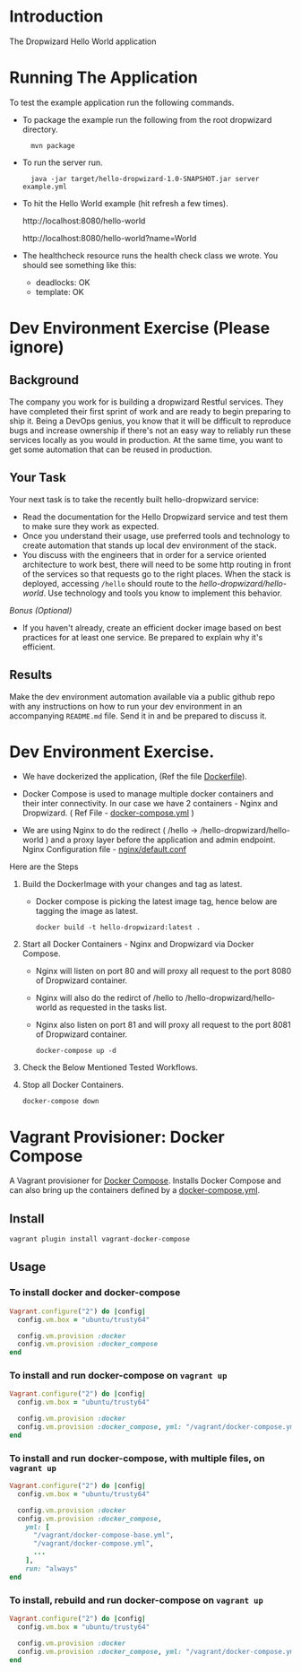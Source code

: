 # Introduction

The Dropwizard Hello World application

# Running The Application

To test the example application run the following commands.

* To package the example run the following from the root dropwizard directory.

        mvn package

* To run the server run.

        java -jar target/hello-dropwizard-1.0-SNAPSHOT.jar server example.yml

* To hit the Hello World example (hit refresh a few times).

	http://localhost:8080/hello-world

	http://localhost:8080/hello-world?name=World

* The healthcheck resource runs the health check class we wrote. You should see something like this:

  * deadlocks: OK
  * template: OK

# Dev Environment Exercise (Please ignore)

## Background
The company you work for is building a dropwizard Restful services.
They have completed their first sprint of work and are ready to begin preparing to ship it. Being a DevOps genius, you know that it will be difficult to reproduce bugs and increase  ownership if there's not an easy way to  reliably run these services locally as you would in production. At the same time, you want to get some automation that can be reused in production.

## Your Task
Your next task is to take the recently built hello-dropwizard service:

- Read the documentation for the Hello Dropwizard service and test them to make sure they work as expected.
- Once you understand their usage, use preferred tools and technology to create automation that stands up local dev environment of the stack.
- You discuss with the engineers that in order for a service oriented architecture to work best, there will need to be some http routing in front of the services so that requests go to the right places. When the stack is deployed, accessing `/hello` should route to the *hello-dropwizard/hello-world*. Use technology and tools you know to implement this behavior.

*Bonus (Optional)*
- If you haven't already, create an efficient docker image based on best practices for at least one service. Be prepared to explain why it's efficient.

## Results

Make the dev environment automation available via a public github repo with any instructions on how to run your dev environment in an accompanying `README.md` file. Send it in and be prepared to discuss it.

# Dev Environment Exercise.
* We have dockerized the application,  (Ref the file [Dockerfile](https://github.com/haroonzone/hello-dropwizard/blob/master/Dockerfile)). 
* Docker Compose is used to manage multiple docker containers and their inter connectivity. In our case we have 2 containers -  Nginx and Dropwizard.  ( Ref File - [docker-compose.yml](https://github.com/haroonzone/hello-dropwizard/blobblob/master/docker-compose.yml) )
 
* We are using Nginx to do the redirect ( /hello -> /hello-dropwizard/hello-world ) and a proxy layer before the application and admin endpoint. Nginx Configuration file - [nginx/default.conf](https://github.com/haroonzone/hello-dropwizard/blobblob/master/nginx/default.conf)

Here are the Steps

1. Build the DockerImage with your changes and tag as latest.
     - Docker compose is picking the latest image tag, hence below are tagging the image as latest. 
   
         ``` docker build -t hello-dropwizard:latest . ```


2. Start all Docker Containers  - Nginx and Dropwizard via Docker Compose.
   - Nginx will listen on port 80 and will proxy all request to the port 8080 of Dropwizard container.
   - Nginx will also do the redirct of /hello to /hello-dropwizard/hello-world  as requested in the tasks list.
   - Nginx also  listen on port 81 and will proxy all request to the port 8081 of Dropwizard container.

       ```docker-compose up -d```


3. Check the Below Mentioned Tested Workflows. 


4. Stop all Docker Containers.
   
   ```docker-compose down```

# Vagrant Provisioner: Docker Compose

A Vagrant provisioner for [Docker Compose](https://docs.docker.com/compose/). Installs Docker Compose and can also bring up the containers defined by a [docker-compose.yml](https://docs.docker.com/compose/yml/).

## Install

```bash
vagrant plugin install vagrant-docker-compose
```

## Usage
### To install docker and docker-compose

```ruby
Vagrant.configure("2") do |config|
  config.vm.box = "ubuntu/trusty64"

  config.vm.provision :docker
  config.vm.provision :docker_compose
end
```

### To install and run docker-compose on `vagrant up`

```ruby
Vagrant.configure("2") do |config|
  config.vm.box = "ubuntu/trusty64"

  config.vm.provision :docker
  config.vm.provision :docker_compose, yml: "/vagrant/docker-compose.yml", run: "always"
end
```

### To install and run docker-compose, with multiple files, on `vagrant up`

```ruby
Vagrant.configure("2") do |config|
  config.vm.box = "ubuntu/trusty64"

  config.vm.provision :docker
  config.vm.provision :docker_compose,
    yml: [
      "/vagrant/docker-compose-base.yml",
      "/vagrant/docker-compose.yml",
      ...
    ],
    run: "always"
end
```

### To install, rebuild and run docker-compose on `vagrant up`

```ruby
Vagrant.configure("2") do |config|
  config.vm.box = "ubuntu/trusty64"

  config.vm.provision :docker
  config.vm.provision :docker_compose, yml: "/vagrant/docker-compose.yml", rebuild: true, run: "always"
end
```